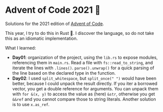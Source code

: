 # Advent of Code 2021 🎄

Solutions for the 2021 edition of [Advent of Code](https://adventofcode.com).

This year, I try to do this in Rust 🦀. I discover the language, so do not take this as
an idiomatic implementation.

What I learned:

- **Day01**: organization of the project, using the `lib.rs` to expose modules,
  referencing them in `main.rs`. Read a file with `fs::read_to_string`, and iterate the
  lines with `.lines()`. `parse().unwrap()` for a quick parsing of the line based on the
  declared type in the function.
- **Day02**: I used `split_whitespace`, but `split_once(" ")` would have been better,
  because I could unpack the result directly. If you iter a borrowed vector, you get a
  double reference for arguments. You can unpack them with `for &(x, y)` to access the
  value as (here) `&str`, otherwise you get `&&ref` and you cannot compare those to
  string literals. Another solution is to use `x.as_ref`.
